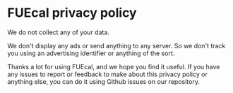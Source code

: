 # FUEcal privacy policy
We do not collect any of your data. 

We don't display any ads or send anything to any server. So we don't track you using an advertising identifier or anything of the sort.

Thanks a lot for using FUEcal, and we hope you find it useful. If you have any issues to report or feedback to make about this privacy policy or anything else, you can do it using Github issues on our repository.
